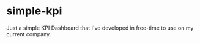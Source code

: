 # simple-kpi
Just a simple KPI Dashboard that I've developed in free-time to use on my current company.
